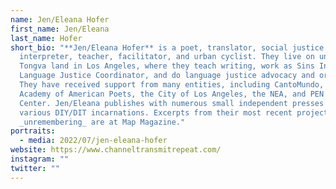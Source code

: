 ```yaml
---
name: Jen/Eleana Hofer
first_name: Jen/Eleana
last_name: Hofer
short_bio: "**Jen/Eleana Hofer** is a poet, translator, social justice
  interpreter, teacher, facilitator, and urban cyclist. They live on unceded
  Tongva land in Los Angeles, where they teach writing, work as Sins Invalid’s
  Language Justice Coordinator, and do language justice advocacy and organizing.
  They have received support from many entities, including CantoMundo, the
  Academy of American Poets, the City of Los Angeles, the NEA, and PEN American
  Center. Jen/Eleana publishes with numerous small independent presses and in
  various DIY/DIT incarnations. Excerpts from their most recent project,
  _unremembering_ are at Map Magazine."
portraits:
  - media: 2022/07/jen-eleana-hofer
website: https://www.channeltransmitrepeat.com/
instagram: ""
twitter: ""
---
```

